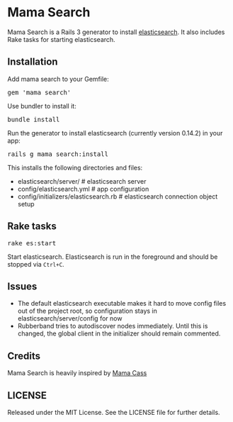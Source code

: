 # Mama Search

Mama Search is a Rails 3 generator to install [elasticsearch](http://elasticsearch.com/).  It also includes Rake tasks for starting elasticsearch.


## Installation

Add mama search to your Gemfile:

<pre>
gem 'mama_search'
</pre>

Use bundler to install it:

<pre>
bundle install
</pre>

Run the generator to install elasticsearch (currently version 0.14.2) in your app:

<pre>
rails g mama_search:install
</pre>

This installs the following directories and files:

* elasticsearch/server/                        # elasticsearch server
* config/elasticsearch.yml                     # app configuration
* config/initializers/elasticsearch.rb         # elasticsearch connection object setup

## Rake tasks

<pre>
rake es:start
</pre>

Start elasticsearch.  Elasticsearch is run in the foreground and should be stopped via <code>Ctrl+C</code>.

## Issues

* The default elasticsearch executable makes it hard to move config files out of
  the project root, so configuration stays in elasticsearch/server/config for now
* Rubberband tries to autodiscover nodes immediately. Until this is changed, the
  global client in the initializer should remain commented.


## Credits

Mama Search is heavily inspired by [Mama Cass](http://github.com/carbonfive/mama_cass)

## LICENSE

Released under the MIT License. See the LICENSE file for further details.
